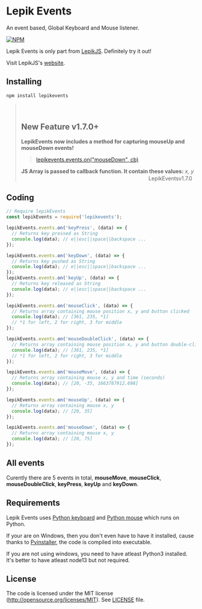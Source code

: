 # Lepik Events
An event based, Global Keyboard and Mouse listener.

[![NPM](https://nodei.co/npm-dl/lepikevents.png)](https://www.npmjs.com/package/lepikevents)

Lepik Events is only part from [LepikJS](https://www.npmjs.com/package/lepikjs). Definitely try it out!

Visit LepikJS's [website](https://lepikjs.netlify.app/).

## Installing

    npm install lepikevents

> ㅤ
> ## New Feature v1.7.0+
>
> **LepikEvents now includes a method for capturing mouseUp and mouseDown events!**
>
> > [lepikevents.events.on("mouseDown", cb)](#all-events)
> 
> **JS Array is passed to callback function. It contain these values:** *x, y*
> ㅤ
>  ㅤㅤㅤㅤㅤㅤㅤㅤㅤㅤㅤㅤㅤㅤㅤㅤㅤㅤㅤㅤㅤㅤㅤㅤㅤLepikEventsv1.7.0

## Coding

```javascript
// Require lepikEvents
const lepikEvents = require('lepikevents');

lepikEvents.events.on('keyPress', (data) => {
  // Returns key pressed as String 
  console.log(data); // e||esc||space||backspace ...
});

lepikEvents.events.on('keyDown', (data) => {
  // Returns key pushed as String 
  console.log(data); // e||esc||space||backspace ...
});
lepikEvents.events.on('keyUp', (data) => {
  // Returns key released as String 
  console.log(data); // e||esc||space||backspace ...
});

lepikEvents.events.on('mouseClick', (data) => {
  // Returns array containing mouse position x, y and button clicked 
  console.log(data); // [361, 235, *1]
  // *1 for left, 2 for right, 3 for middle
});

lepikEvents.events.on('mouseDoubleClick', (data) => {
  // Returns array containing mouse position x, y and button double-clicked 
  console.log(data); // [361, 235, *1]
  // *1 for left, 2 for right, 3 for middle
});

lepikEvents.events.on('mouseMove', (data) => {
  // Returns array containing mouse x, y and time (seconds)
  console.log(data); // [20, -35, 1663787912.698]
});

lepikEvents.events.on('mouseUp', (data) => {
  // Returns array containing mouse x, y
  console.log(data); // [20, 35]
});

lepikEvents.events.on('mouseDown', (data) => {
  // Returns array containing mouse x, y
  console.log(data); // [20, 75]
});
```

## All events

Curently there are 5 events in total, **mouseMove**, **mouseClick**, **mouseDoubleClick**, **keyPress**, **keyUp** and **keyDown**.

## Requirements

Lepik Events uses [Python keyboard](https://github.com/boppreh/keyboard) and [Python mouse](https://github.com/boppreh/mouse) which runs on Python. 

If your are on Windows, then you don't even have to have it installed, cause thanks to [Pyinstaller](https://github.com/pyinstaller/pyinstaller), the code is compiled into executable.

If you are not using windows, you need to have atleast Python3 installed.
It's better to have atleast node13 but not required.

## License
The code is licensed under the MIT license (http://opensource.org/licenses/MIT). See [LICENSE](./LICENSE) file.